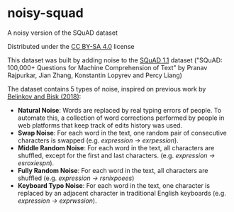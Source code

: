 # noisy-squad
A noisy version of the SQuAD dataset

Distributed under the [CC BY-SA 4.0](https://creativecommons.org/licenses/by-sa/4.0/legalcode) license

This dataset was built by adding noise to the [SQuAD 1.1](https://rajpurkar.github.io/SQuAD-explorer/explore/1.1/dev/) dataset ("SQuAD: 100,000+ Questions for Machine Comprehension of Text" by Pranav Rajpurkar, Jian Zhang, Konstantin Lopyrev and Percy Liang)

The dataset contains 5 types of noise, inspired on previous work by [Belinkov and Bisk (2018)](https://arxiv.org/abs/1711.02173):

* **Natural Noise**: Words are replaced by real typing errors of people. To automate this, a collection of word corrections performed by people in web platforms that keep track of edits history was used.
* **Swap Noise**: For each word in the text, one random pair of consecutive characters is swapped (e.g. *expression &#8594; exrpession*).
* **Middle Random Noise**: For each word in the text, all characters are shuffled, except for the first and last characters. (e.g. *expression &#8594; esroxiespn*).
* **Fully Random Noise**: For each word in the text, all characters are shuffled (e.g. *expression &#8594; rsnixpoees*)
* **Keyboard Typo Noise**: For each word in the text, one character is replaced by an adjacent character in traditional English  keyboards (e.g. *expression &#8594; exprwssion*).



